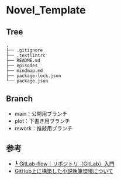 # Novel_Template

## Tree

```
.
├── .gitignore
├── .textlintrc
├── README.md
├── episodes
├── mindmap.md
├── package-lock.json
└── package.json
```

## Branch

- main：公開用ブランチ
- plot：下書き用ブランチ
- rework：推敲用ブランチ

## 参考

- [┗ GitLab-flow｜リポジトリ（GitLab）入門](https://zenn.dev/ryo_4947123/books/497459787cb294/viewer/branchstrategy_gitlabflow)
- [GitHub上に構築した小説執筆環境について](https://zenn.dev/haoblackj/articles/8cbadb26ca16e4)
